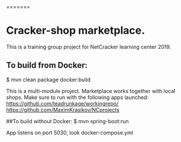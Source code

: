 
=======
# Cracker-shop marketplace.

This is a training group project for NetCracker learning center 2019.

## To build from Docker:
$ mvn clean package docker:build

This is a multi-module project. Marketplace works together with local shops. Make sure to run with the following apps launched:
https://github.com/teadrunkage/workingrepo/
https://github.com/MaximKrasikov/NCprojects

##To build without Docker:
$ mvn spring-boot:run

App listens on port 5030, look docker-compose.yml
